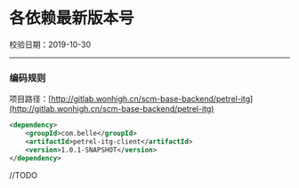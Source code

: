# 各依赖最新版本号

校验日期：2019-10-30

---

### 编码规则

项目路径：[http://gitlab.wonhigh.cn/scm-base-backend/petrel-itg](http://gitlab.wonhigh.cn/scm-base-backend/petrel-itg)

```xml
<dependency>
    <groupId>com.belle</groupId>
    <artifactId>petrel-itg-client</artifactId>
    <version>1.0.1-SNAPSHOT</version>
</dependency>
```

//TODO




